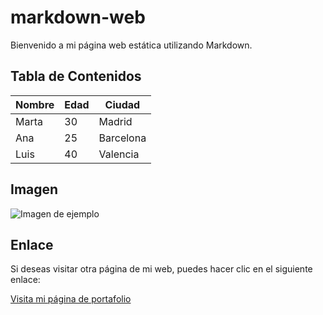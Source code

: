# markdown-web

Bienvenido a mi página web estática utilizando Markdown.

## Tabla de Contenidos

| Nombre     | Edad | Ciudad   |
|------------|------|----------|
| Marta      | 30   | Madrid   |
| Ana        | 25   | Barcelona|
| Luis       | 40   | Valencia |

## Imagen
![Imagen de ejemplo](https://noticias.atura.mx/api/ckfinder/files/la-imagen-y-su-importancia-para-comunicar-la%20noche-estrellada-vincent-van-gogh(1).jpeg)


## Enlace
Si deseas visitar otra página de mi web, puedes hacer clic en el siguiente enlace:

[Visita mi página de portafolio](https://rubiromvlc.github.io/markdown-web/)
